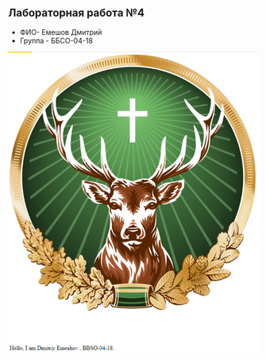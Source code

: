## Лабораторная работа №4
- ФИО- Емешов Дмитрий
- Группа - ББСО-04-18

![Image alt](https://github.com/emessh/os/blob/master/docker/screenshot.png)
